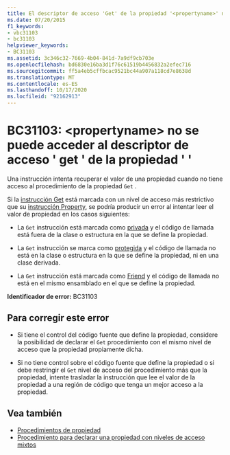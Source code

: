 ```yaml
---
title: El descriptor de acceso 'Get' de la propiedad '<propertyname>' no está accesible
ms.date: 07/20/2015
f1_keywords:
- vbc31103
- bc31103
helpviewer_keywords:
- BC31103
ms.assetid: 3c346c32-7669-4b04-841d-7a9df9cb703e
ms.openlocfilehash: bd6830e16ba3d1f76c61519b4456832a2efec716
ms.sourcegitcommit: ff5a4eb5cffbcac9521bc44a907a118cd7e8638d
ms.translationtype: MT
ms.contentlocale: es-ES
ms.lasthandoff: 10/17/2020
ms.locfileid: "92162913"
---
```

# <a name="bc31103-get-accessor-of-property-propertyname-is-not-accessible"></a>BC31103: \<propertyname> no se puede acceder al descriptor de acceso ' get ' de la propiedad ' '

Una instrucción intenta recuperar el valor de una propiedad cuando no tiene acceso al procedimiento de la propiedad `Get` .

 Si la [instrucción Get](../statements/get-statement.md) está marcada con un nivel de acceso más restrictivo que su [instrucción Property](../statements/property-statement.md), se podría producir un error al intentar leer el valor de propiedad en los casos siguientes:

- La `Get` instrucción está marcada como [privada](../modifiers/private.md) y el código de llamada está fuera de la clase o estructura en la que se define la propiedad.

- La `Get` instrucción se marca como [protegida](../modifiers/protected.md) y el código de llamada no está en la clase o estructura en la que se define la propiedad, ni en una clase derivada.

- La `Get` instrucción está marcada como [Friend](../modifiers/friend.md) y el código de llamada no está en el mismo ensamblado en el que se define la propiedad.

 **Identificador de error:** BC31103

## <a name="to-correct-this-error"></a>Para corregir este error

- Si tiene el control del código fuente que define la propiedad, considere la posibilidad de declarar el `Get` procedimiento con el mismo nivel de acceso que la propiedad propiamente dicha.

- Si no tiene control sobre el código fuente que define la propiedad o si debe restringir el `Get` nivel de acceso del procedimiento más que la propiedad, intente trasladar la instrucción que lee el valor de la propiedad a una región de código que tenga un mejor acceso a la propiedad.

## <a name="see-also"></a>Vea también

- [Procedimientos de propiedad](../../programming-guide/language-features/procedures/property-procedures.md)
- [Procedimiento para declarar una propiedad con niveles de acceso mixtos](../../programming-guide/language-features/procedures/how-to-declare-a-property-with-mixed-access-levels.md)
